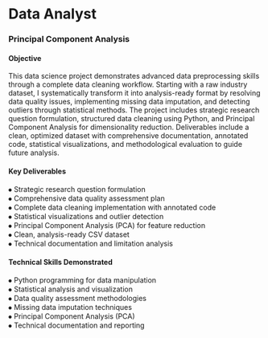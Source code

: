# Data Analyst

### Principal Component Analysis

#### Objective  
This data science project demonstrates advanced data preprocessing skills through a complete data cleaning workflow. Starting with a raw industry dataset, I systematically transform it into analysis-ready format by resolving data quality issues, implementing missing data imputation, and detecting outliers through statistical methods. The project includes strategic research question formulation, structured data cleaning using Python, and Principal Component Analysis for dimensionality reduction. Deliverables include a clean, optimized dataset with comprehensive documentation, annotated code, statistical visualizations, and methodological evaluation to guide future analysis.

#### Key Deliverables  
⦁	Strategic research question formulation  
⦁	Comprehensive data quality assessment plan  
⦁	Complete data cleaning implementation with annotated code  
⦁	Statistical visualizations and outlier detection  
⦁	Principal Component Analysis (PCA) for feature reduction  
⦁	Clean, analysis-ready CSV dataset  
⦁	Technical documentation and limitation analysis  

#### Technical Skills Demonstrated  
⦁	Python programming for data manipulation  
⦁	Statistical analysis and visualization  
⦁	Data quality assessment methodologies  
⦁	Missing data imputation techniques  
⦁	Principal Component Analysis (PCA)  
⦁	Technical documentation and reporting
